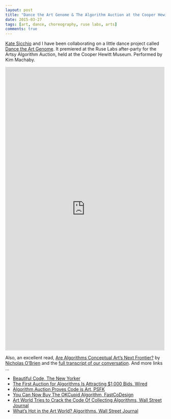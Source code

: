 ```yaml
---
layout: post
title: "Dance the Art Genome & The Algorithm Auction at the Cooper Hewitt"
date: 2015-03-27
tags: [art, dance, choreography, ruse labs, arts]
comments: true
---
```

[Kate Sicchio](https://twitter.com/sicchio) and I have been collaborating on a little dance project called [Dance the Art Genome](github.com/dblock/dance-the-art-genome). It premiered at the Ruse Labs after-party for the Artsy Algorithm Auction, held at the Cooper Hewitt Museum. Performed by Kim Machaby.

<iframe src="https://player.vimeo.com/video/123555691" width="500" height="889" frameborder="0" webkitallowfullscreen mozallowfullscreen allowfullscreen></iframe><p></p>

Also, an excellent read, [Are Algorithms Conceptual Art’s Next Frontier?](https://www.artsy.net/article/nicholas-obrien-are-algorithms-conceptual-arts-next-frontier) by [Nicholas O’Brien](https://twitter.com/__nkO) and the [full transcript of our conversation](https://www.artsy.net/article/artsy-editorial-on-collecting-algorithms-a-roundtable-discussion). And more links ...

* [Beautiful Code, The New Yorker](http://www.newyorker.com/magazine/2015/03/30/beautiful-code)
* [The First Auction for Algorithms Is Attracting $1,000 Bids, Wired](http://www.wired.com/2015/03/meet-thousand-dollar-algorithms-auction)
* [Algorithm Auction Proves Code is Art, PSFK](http://www.psfk.com/2015/03/artsy-algorithm-auction-artsy-code-is-art.html)
* [You Can Now Buy The OKCupid Algorithm, FastCoDesign](http://www.fastcodesign.com/3043833/you-can-now-buy-the-okcupid-algorithm)
* [Art World Tries to Crack the Code Of Collecting Algorithms, Wall Street Journal](http://www.wsj.com/articles/SB21324709780835754588604580634763075939110)
* [What’s Hot in the Art World? Algorithms, Wall Street Journal](http://www.wsj.com/articles/whats-hot-in-the-art-world-algorithms-1432687554)
